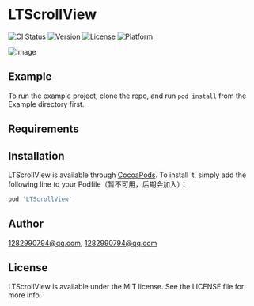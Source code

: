 # LTScrollView

[![CI Status](http://img.shields.io/travis/1282990794@qq.com/LTScrollView.svg?style=flat)](https://travis-ci.org/1282990794@qq.com/LTScrollView)
[![Version](https://img.shields.io/cocoapods/v/LTScrollView.svg?style=flat)](http://cocoapods.org/pods/LTScrollView)
[![License](https://img.shields.io/cocoapods/l/LTScrollView.svg?style=flat)](http://cocoapods.org/pods/LTScrollView)
[![Platform](https://img.shields.io/cocoapods/p/LTScrollView.svg?style=flat)](http://cocoapods.org/pods/LTScrollView)

![image](https://github.com/gltwy/LTScrollView/blob/master/glt.gif)

## Example

To run the example project, clone the repo, and run `pod install` from the Example directory first.

## Requirements

## Installation

LTScrollView is available through [CocoaPods](http://cocoapods.org). To install
it, simply add the following line to your Podfile（暂不可用，后期会加入）：

```ruby
pod 'LTScrollView'
```

## Author

1282990794@qq.com, 1282990794@qq.com

## License

LTScrollView is available under the MIT license. See the LICENSE file for more info.


